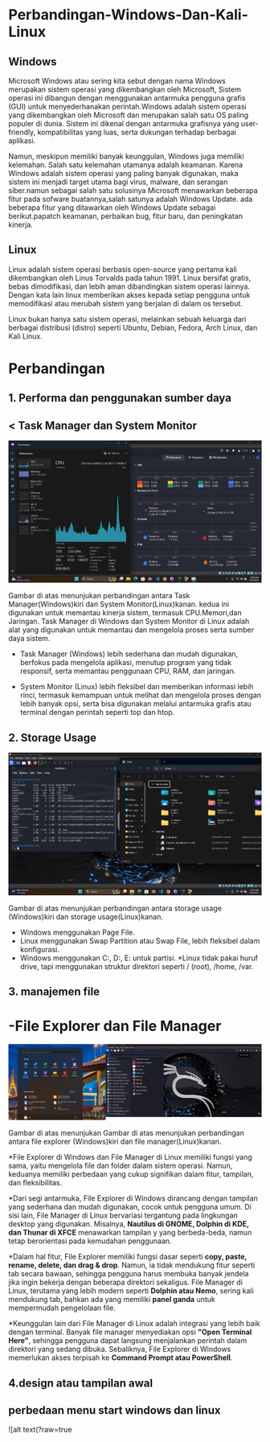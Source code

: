 # Perbandingan-Windows-Dan-Kali-Linux
## Windows 
Microsoft Windows atau sering kita sebut dengan nama Windows merupakan sistem operasi yang dikembangkan oleh Microsoft, Sistem operasi ini dibangun dengan menggunakan antarmuka pengguna grafis (GUI) untuk menyederhanakan perintah.Windows adalah sistem operasi yang dikembangkan oleh Microsoft dan merupakan salah satu OS paling populer di dunia. Sistem ini dikenal dengan antarmuka grafisnya yang user-friendly, kompatibilitas yang luas, serta dukungan terhadap berbagai aplikasi.

Namun, meskipun memiliki banyak keunggulan, Windows juga memiliki kelemahan. Salah satu kelemahan utamanya adalah keamanan. Karena Windows adalah sistem operasi yang paling banyak digunakan, maka sistem ini menjadi target utama bagi virus, malware, dan serangan siber.namun sebagai salah satu solusinya Microsoft menawarkan beberapa fitur pada sofware buatannya,salah satunya adalah Windows Update. ada beberapa fitur yang ditawarkan oleh Windows Update sebagai berikut.papatch keamanan, perbaikan bug, fitur baru, dan peningkatan kinerja.

## Linux
Linux adalah sistem operasi berbasis open-source yang pertama kali dikembangkan oleh Linus Torvalds pada tahun 1991. Linux bersifat gratis, bebas dimodifikasi, dan lebih aman dibandingkan sistem operasi lainnya.
Dengan kata lain linux memberikan akses kepada setiap pengguna untuk memodifikasi atau merubah sistem yang berjalan di dalam os tersebut.

Linux bukan hanya satu sistem operasi, melainkan sebuah keluarga dari berbagai distribusi (distro) seperti Ubuntu, Debian, Fedora, Arch Linux, dan Kali Linux.

# Perbandingan
## 1. Performa dan penggunakan sumber daya
## < Task Manager dan System Monitor
![alt text](https://github.com/fixxs/Perbedaan-Windows-Dan-Kali-Linux/blob/main/Screenshot%202025-02-10%20002902.png?raw=true)

Gambar di atas menunjukan perbandingan antara Task Manager(Windows)kiri dan System Monitor(Linux)kanan. kedua ini digunakan untuk memantau kinerja sistem, termasuk CPU.Memori,dan Jaringan.
Task Manager di Windows dan System Monitor di Linux adalah alat yang digunakan untuk memantau dan mengelola proses serta sumber daya sistem.

* Task Manager (Windows) lebih sederhana dan mudah digunakan, berfokus pada mengelola aplikasi, menutup program yang tidak responsif, serta memantau penggunaan CPU, RAM, dan jaringan.

* System Monitor (Linux) lebih fleksibel dan memberikan informasi lebih rinci, termasuk kemampuan untuk melihat dan mengelola proses dengan lebih banyak opsi, serta bisa digunakan melalui antarmuka grafis atau terminal dengan perintah seperti top dan htop.

## 2. Storage Usage
![alt text](https://github.com/fixxs/Perbedaan-Windows-Dan-Kali-Linux/blob/main/Screenshot%202025-02-10%20003334.png?raw=true)

Gambar di atas menunjukan perbandingan antara storage usage (Windows)kiri dan storage usage(Linux)kanan. 

* Windows menggunakan Page File.
* Linux menggunakan Swap Partition atau Swap File, lebih fleksibel dalam konfigurasi.
* Windows menggunakan C:, D:, E: untuk partisi.
*Linux tidak pakai huruf drive, tapi menggunakan struktur direktori seperti / (root), /home, /var.

## 3. manajemen file
# -File Explorer dan File Manager
![alt text](https://github.com/fixxs/Perbedaan-Windows-Dan-Kali-Linux/blob/main/Screenshot%202025-02-10%20003523.jpg?raw=true)

Gambar di atas menunjukan Gambar di atas menunjukan perbandingan antara file explorer (Windows)kiri dan file manager(Linux)kanan.

*File Explorer di Windows dan File Manager di Linux memiliki fungsi yang sama, yaitu mengelola file dan folder dalam sistem operasi. Namun, keduanya memiliki 
 perbedaan yang cukup signifikan dalam fitur, tampilan, dan fleksibilitas.

*Dari segi antarmuka, File Explorer di Windows dirancang dengan tampilan yang sederhana dan mudah digunakan, cocok untuk pengguna umum.  Di sisi lain, File Manager 
 di Linux bervariasi tergantung pada lingkungan desktop yang digunakan. Misalnya, **Nautilus di GNOME, Dolphin di KDE, dan Thunar di XFCE** menawarkan tampilan y 
 yang berbeda-beda, namun tetap berorientasi pada kemudahan penggunaan.

*Dalam hal fitur, File Explorer memiliki fungsi dasar seperti **copy, paste, rename, delete, dan drag & drop**. Namun, ia tidak mendukung fitur seperti tab secara 
 bawaan, sehingga pengguna harus membuka banyak jendela jika ingin bekerja dengan beberapa direktori sekaligus. File Manager di Linux, terutama yang lebih modern 
 seperti **Dolphin atau Nemo**, sering kali mendukung tab, bahkan ada yang memiliki **panel ganda** untuk mempermudah pengelolaan file.

*Keunggulan lain dari File Manager di Linux adalah integrasi yang lebih baik dengan terminal. Banyak file manager menyediakan opsi **"Open Terminal Here"**, 
 sehingga pengguna dapat langsung menjalankan perintah dalam direktori yang sedang dibuka. Sebaliknya, File Explorer di Windows memerlukan akses terpisah ke 
 **Command Prompt atau PowerShell**.

## 4.design atau tampilan awal
## perbedaan menu start windows dan linux

![alt text(?raw=true
